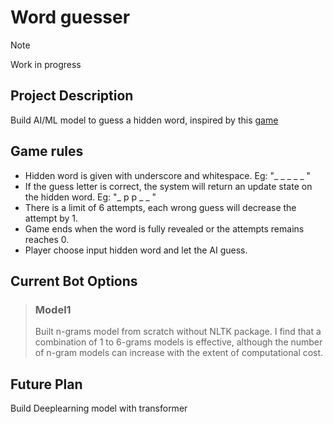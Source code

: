 # Word guesser
>[!NOTE]
>Work in progress

## Project Description
Build AI/ML model to guess a hidden word, inspired by this [game](https://en.wikipedia.org/wiki/Hangman_(game))

## Game rules
* Hidden word is given with underscore and whitespace. Eg: "_ _ _ _ _ "
* If the guess letter is correct, the system will return an update state on the hidden word. Eg: "_ p p _ _ "
* There is a limit of 6 attempts, each wrong guess will decrease the attempt by 1.
* Game ends when the word is fully revealed or the attempts remains reaches 0.
* Player choose input hidden word and let the AI guess.

## Current Bot Options
> ### Model1
> Built n-grams model from scratch without NLTK package. I find that a combination of 1 to 6-grams models is effective, although the number of n-gram models can increase with the extent of computational cost.

## Future Plan
Build Deeplearning model with transformer
